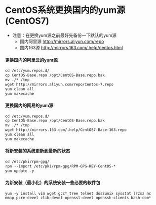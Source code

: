 # CentOS系统更换国内的yum源(CentOS7)
- 注意：在更换yum源之前最好先备份一下默认的yum源
  - 国内阿里源 <http://mirrors.aliyun.com/repo>
  - 国内163源 <http://mirrors.163.com/.help/centos.html>

#### 更换国内的阿里云的yum源
``` xml
cd /etc/yum.repos.d/
cp CentOS-Base.repo /opt/CentOS-Base.repo.bak
mv ./* /tmp
wget http://mirrors.aliyun.com/repo/Centos-7.repo
yum clean all
yum makecache
```
#### 更换国内的网易的yum源
``` xml
cd /etc/yum.repos.d/
cp CentOS-Base.repo /opt/CentOS-Base.repo.bak
mv ./* /tmp
wget http://mirrors.163.com/.help/CentOS7-Base-163.repo
yum clean all
yum makecache
```
#### 将新安装的系统更新到最新的状态
``` xml
cd /etc/pki/rpm-gpg/
rpm --import /etc/pki/rpm-gpg/RPM-GPG-KEY-CentOS-*
yum update -y
```
#### 为新安装（最小化）的系统安装一些必要的软件包
`yum -y install vim wget gcc* tree telnet dos2unix sysstat lrzsz nc nmap pcre-devel zlib-devel openssl-devel openssh-clients bash-com*`
